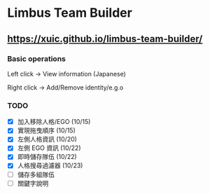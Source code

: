 # Limbus Team Builder

## https://xuic.github.io/limbus-team-builder/

### Basic operations

Left click -> View information (Japanese)

Right click -> Add/Remove identity/e.g.o 

### TODO
- [x] 加入移除人格/EGO (10/15)
- [x] 實現拖曳順序 (10/15)
- [x] 左側人格資訊 (10/20)
- [x] 左側 EGO 資訊 (10/22)
- [x] 即時儲存隊伍 (10/22)
- [x] 人格搜尋過濾器 (10/23)
- [ ] 儲存多組隊伍
- [ ] 關鍵字說明
